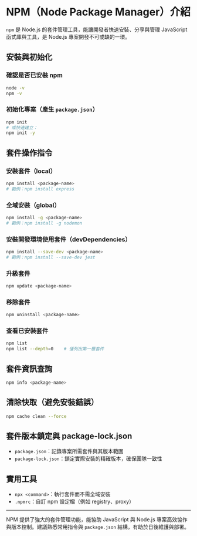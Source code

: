 # NPM（Node Package Manager）介紹

`npm` 是 Node.js 的套件管理工具，能讓開發者快速安裝、分享與管理 JavaScript 函式庫與工具，是 Node.js 專案開發不可或缺的一環。

## 安裝與初始化

### 確認是否已安裝 npm

```bash
node -v
npm -v
```

### 初始化專案（產生 `package.json`）

```bash
npm init
# 或快速建立：
npm init -y
```

## 套件操作指令

### 安裝套件（local）

```bash
npm install <package-name>
# 範例：npm install express
```

### 全域安裝（global）

```bash
npm install -g <package-name>
# 範例：npm install -g nodemon
```

### 安裝開發環境使用套件（devDependencies）

```bash
npm install --save-dev <package-name>
# 範例：npm install --save-dev jest
```

### 升級套件

```bash
npm update <package-name>
```

### 移除套件

```bash
npm uninstall <package-name>
```

### 查看已安裝套件

```bash
npm list
npm list --depth=0    # 僅列出第一層套件
```

## 套件資訊查詢

```bash
npm info <package-name>
```

## 清除快取（避免安裝錯誤）

```bash
npm cache clean --force
```

## 套件版本鎖定與 package-lock.json

* `package.json`：記錄專案所需套件與其版本範圍
* `package-lock.json`：鎖定實際安裝的精確版本，確保團隊一致性

## 實用工具

* `npx <command>`：執行套件而不需全域安裝
* `.npmrc`：自訂 npm 設定檔（例如 registry、proxy）

---

NPM 提供了強大的套件管理功能，能協助 JavaScript 與 Node.js 專案高效協作與版本控制。建議熟悉常用指令與 `package.json` 結構，有助於日後維護與部署。
